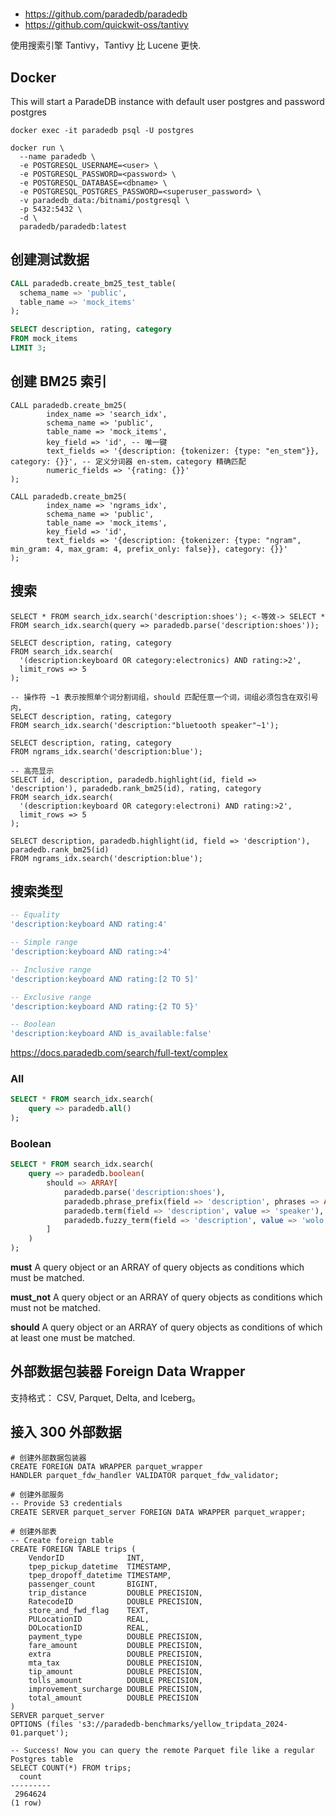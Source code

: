 #

- https://github.com/paradedb/paradedb
- https://github.com/quickwit-oss/tantivy

使用搜索引擎 Tantivy，Tantivy 比 Lucene 更快.

## Docker

This will start a ParadeDB instance with default user postgres and password postgres
```shell
docker exec -it paradedb psql -U postgres
```

```shell
docker run \
  --name paradedb \
  -e POSTGRESQL_USERNAME=<user> \
  -e POSTGRESQL_PASSWORD=<password> \
  -e POSTGRESQL_DATABASE=<dbname> \
  -e POSTGRESQL_POSTGRES_PASSWORD=<superuser_password> \
  -v paradedb_data:/bitnami/postgresql \
  -p 5432:5432 \
  -d \
  paradedb/paradedb:latest
```

## 创建测试数据

```sql
CALL paradedb.create_bm25_test_table(
  schema_name => 'public',
  table_name => 'mock_items'
);

SELECT description, rating, category
FROM mock_items
LIMIT 3;
```

## 创建 BM25  索引

```shell
CALL paradedb.create_bm25(
        index_name => 'search_idx',
        schema_name => 'public',
        table_name => 'mock_items',
        key_field => 'id', -- 唯一键
        text_fields => '{description: {tokenizer: {type: "en_stem"}}, category: {}}', -- 定义分词器 en-stem，category 精确匹配
        numeric_fields => '{rating: {}}'
);

CALL paradedb.create_bm25(
        index_name => 'ngrams_idx',
        schema_name => 'public',
        table_name => 'mock_items',
        key_field => 'id',
        text_fields => '{description: {tokenizer: {type: "ngram", min_gram: 4, max_gram: 4, prefix_only: false}}, category: {}}'
);
```

## 搜索

```shell
SELECT * FROM search_idx.search('description:shoes'); <-等效-> SELECT * FROM search_idx.search(query => paradedb.parse('description:shoes'));

SELECT description, rating, category
FROM search_idx.search(
  '(description:keyboard OR category:electronics) AND rating:>2',
  limit_rows => 5
);

-- 操作符 ~1 表示按照单个词分割词组，should 匹配任意一个词，词组必须包含在双引号内，
SELECT description, rating, category
FROM search_idx.search('description:"bluetooth speaker"~1');

SELECT description, rating, category
FROM ngrams_idx.search('description:blue');

-- 高亮显示
SELECT id, description, paradedb.highlight(id, field => 'description'), paradedb.rank_bm25(id), rating, category
FROM search_idx.search(
  '(description:keyboard OR category:electroni) AND rating:>2',
  limit_rows => 5
);

SELECT description, paradedb.highlight(id, field => 'description'), paradedb.rank_bm25(id)
FROM ngrams_idx.search('description:blue');
```

## 搜索类型

```sql
-- Equality
'description:keyboard AND rating:4'

-- Simple range
'description:keyboard AND rating:>4'

-- Inclusive range
'description:keyboard AND rating:[2 TO 5]'

-- Exclusive range
'description:keyboard AND rating:{2 TO 5}'

-- Boolean
'description:keyboard AND is_available:false'
```

https://docs.paradedb.com/search/full-text/complex

### All
```sql
SELECT * FROM search_idx.search(
    query => paradedb.all()
);
```
### Boolean
```sql
SELECT * FROM search_idx.search(
    query => paradedb.boolean(
	    should => ARRAY[
		    paradedb.parse('description:shoes'),
		    paradedb.phrase_prefix(field => 'description', phrases => ARRAY['book']),
		    paradedb.term(field => 'description', value => 'speaker'),
		    paradedb.fuzzy_term(field => 'description', value => 'wolo')
	    ]
    )
);
```

**must**
A query object or an ARRAY of query objects as conditions which must be matched.

**must_not**
A query object or an ARRAY of query objects as conditions which must not be matched.

**should**
A query object or an ARRAY of query objects as conditions of which at least one must be matched.

## 外部数据包装器 Foreign Data Wrapper
支持格式： CSV, Parquet, Delta, and Iceberg。

## 接入 300 外部数据

```psql
# 创建外部数据包装器
CREATE FOREIGN DATA WRAPPER parquet_wrapper
HANDLER parquet_fdw_handler VALIDATOR parquet_fdw_validator;

# 创建外部服务
-- Provide S3 credentials
CREATE SERVER parquet_server FOREIGN DATA WRAPPER parquet_wrapper;

# 创建外部表
-- Create foreign table
CREATE FOREIGN TABLE trips (
    VendorID              INT,
    tpep_pickup_datetime  TIMESTAMP,
    tpep_dropoff_datetime TIMESTAMP,
    passenger_count       BIGINT,
    trip_distance         DOUBLE PRECISION,
    RatecodeID            DOUBLE PRECISION,
    store_and_fwd_flag    TEXT,
    PULocationID          REAL,
    DOLocationID          REAL,
    payment_type          DOUBLE PRECISION,
    fare_amount           DOUBLE PRECISION,
    extra                 DOUBLE PRECISION,
    mta_tax               DOUBLE PRECISION,
    tip_amount            DOUBLE PRECISION,
    tolls_amount          DOUBLE PRECISION,
    improvement_surcharge DOUBLE PRECISION,
    total_amount          DOUBLE PRECISION
)
SERVER parquet_server
OPTIONS (files 's3://paradedb-benchmarks/yellow_tripdata_2024-01.parquet');

-- Success! Now you can query the remote Parquet file like a regular Postgres table
SELECT COUNT(*) FROM trips;
  count
---------
 2964624
(1 row)
```

